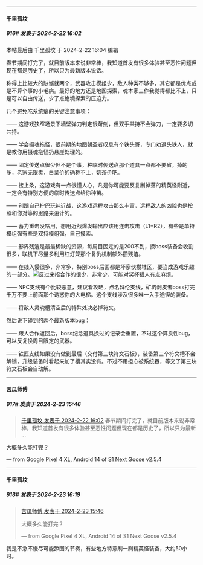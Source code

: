﻿
*****

####  千里孤坟  
##### 916#       发表于 2024-2-22 16:02

 本帖最后由 千里孤坟 于 2024-2-22 16:04 编辑 

春节期间打完了，就目前版本来说非常棒，我知道首发有很多体验甚至恶性问题但现在都是历史了，所以只为最新版本说话。

称得上比较大的缺憾就两个，武器攻击模组少，敌人种类不够多，其它都是优点或是不算个事的小毛病。最好的地方还是地图探索，魂本家三作我觉得都比不上，只是可以自由传送，少了点绝境探索的压迫力。

几个避免吃系统瘪的关键注意事项：

—— 这游戏狭窄场景下墙壁弹刀判定很苛刻，但双手共持不会弹刀，一定要多切共持。

—— 学会摄魂拖怪，很前期的地图朝圣者叹息有个铁头哥，专门劝退头铁人，就是教你用摄魂拖怪扔悬崖处理的。

—— 固定传送点很少但不是个事，种临时传送点那个道具一点都不要省，掉的多，老家无限卖，白菜价的确称不上，奶茶价吧。

—— 接上条，这游戏有一点很懂人心，凡是你可能要反复刷掉落的精英怪附近，一定会有特别方便的临时传送点给你种苗。

—— 别跟自己拧巴玩纯近战，这游戏远程攻击那么丰富，远程敌人的凶险也是按照和你对等的思路来设计的。

—— 蓄力重击没啥用，想用近战爆发输出应该用连击攻击（L1+R2），有些是单持模组强有些是双持模组强，自己摸索。

—— 影界残渣是最最稀缺的资源，每周目固定的是200不到，换boss装备会收割很多，联机下尽量多利用红灯笼那个复仇机制额外攒残渣。

—— 在线入侵很多，非常多，特别boss后面都是坏家伙攒堆区，要当成游戏乐趣的一部分。<img src="https://static.saraba1st.com/image/smiley/face2017/113.png" referrerpolicy="no-referrer">反过来招合作的很少，非常少，可能对奖杯猎人有点麻烦。

—— NPC支线有个比较恶意，建议看攻略，点名拜伦支线，矿坑剥皮者boss打完千万不要上前面那个诱惑你的大电梯。这个支线涉及很多唯一入手途径的装备。

—— 将敌人灵魂槽清空后的特殊处决必掉符文。

然后说下碰到的两个最新版本bug：

—— 跟人合作返回后，boss纪念道具换过的记录会重置，不过这个算良性bug，可以反复换周目限定的武器。

—— 铁匠支线如果没有做到最后（交付第三块符文石板），装备第三个符文槽不会解锁，升级装备时看起来加了槽其实没有。不过不用担心被系统吞，等交了第三块符文石板会自动解。


*****

####  苦瓜师傅  
##### 917#       发表于 2024-2-23 15:46

<blockquote><a href="httphttps://bbs.saraba1st.com/2b/forum.php?mod=redirect&amp;goto=findpost&amp;pid=64032832&amp;ptid=2126152" target="_blank">千里孤坟 发表于 2024-2-22 16:02</a>
春节期间打完了，就目前版本来说非常棒，我知道首发有很多体验甚至恶性问题但现在都是历史了，所以只为最新 ...</blockquote>
大概多久能打完？

— from Google Pixel 4 XL, Android 14 of [S1 Next Goose](https://pan.baidu.com/s/1mi43uRm) v2.5.4


*****

####  千里孤坟  
##### 918#       发表于 2024-2-23 16:19

<blockquote><a href="httphttps://bbs.saraba1st.com/2b/forum.php?mod=redirect&amp;goto=findpost&amp;pid=64044390&amp;ptid=2126152" target="_blank">苦瓜师傅 发表于 2024-2-23 15:46</a>

大概多久能打完？

— from Google Pixel 4 XL, Android 14 of S1 Next Goose v2.5.4</blockquote>
我是不急不慢尽可能舔图的节奏，有些地方特意刷一刷精英怪装备，大约50小时。

